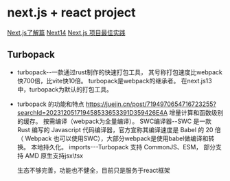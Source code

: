 # next.js + react project
[Next.js了解篇](https://juejin.cn/post/7206261082452639802)
[Next14](https://juejin.cn/post/7294954501575753743?searchId=20231205165912A0900489C42902404D90)
[Next.js 项目最佳实践](https://juejin.cn/post/7194410416879960125?searchId=2023120515092940DC2F696A9EB0320570)

## Turbopack
- turbopack--一款通过rust制作的快速打包工具，
  其号称打包速度比webpack快700倍，比vite快10倍。
  turbopack是webpack的继承者。
  在next.js13中，turbopack为默认的打包工具。

- turbopack 的功能和特点
  https://juejin.cn/post/7194970654716723255?searchId=202312051719458533653391D359426E4A
  增量计算和函数级别的缓存。
  按需编译（webpack为全量编译）。
  SWC编译器--SWC 是一款 Rust 编写的 Javascript 代码编译器，官方宣称其编译速度是 Babel 的 20 倍（ Webpack 也可以使用SWC），大部分webpack是使用babel做编译和转换。
  本地持久化。
  imports---Turbopack 支持 CommonJS、ESM， 部分支持 AMD
  原生支持jsx\tsx

  生态不够完善，功能也不健全，目前只是服务于react框架